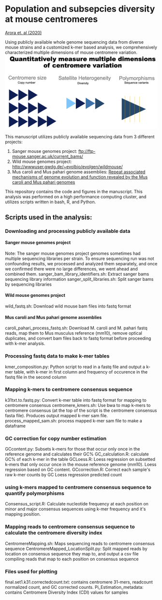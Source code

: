 # Population and subsepcies diversity at mouse centromeres
[Arora et. al (2020)](https://doi.org/10.1186/s12864-021-07591-5)

Using publicly available whole genome sequencing data from diverse mouse strains and a customized k-mer based analysis, we comprehensively characterized multiple dimensions of mouse centromere variation.
![mouse centromere variation](images/centromere-variation.png)

This manuscript utilizes publicly available sequencing data from 3 different projects:
1) Sanger mouse genomes project: ftp://ftp-mouse.sanger.ac.uk/current_bams/
2) Wild mouse genomes project: http://wwwuser.gwdg.de/~evolbio/evolgen/wildmouse/
3) Mus caroli and Mus pahari genome assemblies: [Repeat associated mechanisms of genome evolution and function revealed by the Mus caroli and Mus pahari genomes](http://www.genome.org/cgi/doi/10.1101/gr.234096.117)

This repository contains the code and figures in the manuscript. This analysis was performed on a high performance computing cluster, and utilizes scripts written in bash, R, and Python.
## Scripts used in the analysis:
### Downloading and processing publicly available data

#### Sanger mouse genomes project
Note: The sanger mouse genomes project genomes sometimes had multiple sequencing libraries per strain. To ensure sequencing run was not confounding results, we processed and analyzed them separately, and once we confirmed there were no large differences, we went ahead and combined them.
sanger_bam_library_identifiers.sh: Extract sanger bams sequencing library information
sanger_split_libraries.sh: Split sanger bams by sequencing libraries
#### Wild mouse genomes project
wild_fastq.sh: Download wild mouse bam files into fastq format
#### Mus caroli and Mus pahari genome assemblies
caroli_pahari_process_fastq.sh: Download M. caroli and M. pahari fastq reads, map them to Mus musculus reference (mm10), remove optical duplicates, and convert bam files back to fastq format before proceeding with k-mer analysis.

### Processing fastq data to make k-mer tables
kmer_composition.py: Python script to read in a fastq file and output a k-mer table, with k-mer in first column and frequency of occurence in the fastq file in the second column

### Mapping k-mers to centromere consensus sequence
k31txt.to.fastq.py: Convert k-mer table into fastq format for mapping to centromere consensus
centromere_kmers.sh: Use bwa to map k-mers to centromere consensus (at the top of the script is the centromere consensus fasta file). Produces output mapped k-mer sam file.
process_mapped_sam.sh: process mapped k-mer sam file to make a dataframe

### GC correction for copy number estimation
GCcontent.py: Subsets k-mers for those that occur only once in the reference genome and calculates their GC%
GC_calculation.R: calculate GC% of each k-mer in the table
GCLoess.R: Loess regression on subsetted k-mers that only occur once in the mouse reference genome (mm10). Loess regression based on GC content.
GCcorrection.R: Correct each sample's raw k-mer counts by GC Loess regression predicted count

### using k-mers mapped to centromere consensus sequence to quantify polymorphisms
Consensus_script.R: Calculate nucleotide frequency at each position on minor and major consensus sequences using k-mer frequency and it's mapping position.

### Mapping reads to centromere consensus sequence to calculate the centromere diversity index
CentromereMapping.sh: Maps sequencing reads to centromere consensus sequence
CentromereMapped_LocationSplit.py: Split mapped reads by location on consensus sequence they map to, and output a csv file compiling reads that map to each position on consensus sequence

### Files used for plotting
final.set1.k31.correctedcount.txt: contains centromere 31-mers, readcount normalized count, and GC corrected counts.
Pi_Estimation_metadata: contains Centromere Diversity Index (CDI) values for samples
